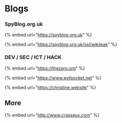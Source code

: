 # Blogs

### SpyBlog.org.uk

{% embed url="https://spyblog.org.uk" %}

{% embed url="https://spyblog.org.uk/ssl/wikileak" %}

### DEV / SEC / ICT / HACK

{% embed url="https://thezero.org" %}

{% embed url="https://www.evilsocket.net" %}

{% embed url="https://christine.website" %}

## More

{% embed url="http://www.crasseux.com" %}
